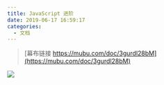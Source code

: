 ```yaml
---
title: JavaScript 进阶
date: 2019-06-17 16:59:17
categories:
  - 文档
---
```


> [幕布链接 https://mubu.com/doc/3gurdl28bM](https://mubu.com/doc/3gurdl28bM)

![](https://i.loli.net/2020/01/12/Zf4bjdihxut1SPY.png)
